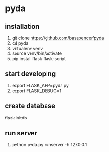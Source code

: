 # pyda

## installation
1. git clone https://github.com/basspencer/pyda
2. cd pyda
3. virtualenv venv
4. source venv/bin/activate
5. pip install flask flask-script

## start developing
1. export FLASK_APP=pyda.py
2. export FLASK_DEBUG=1

## create database
flask initdb

## run server
1. python pyda.py runserver -h 127.0.0.1
